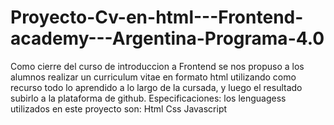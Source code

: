 # Proyecto-Cv-en-html---Frontend-academy---Argentina-Programa-4.0
Como cierre del curso de introduccion a Frontend se nos propuso a los alumnos realizar un curriculum vitae en formato html utilizando como recurso todo lo aprendido a lo largo de la cursada, y luego el resultado subirlo a la plataforma de github.
Especificaciones:
los lenguagess utilizados en este proyecto son:
Html
Css
Javascript
